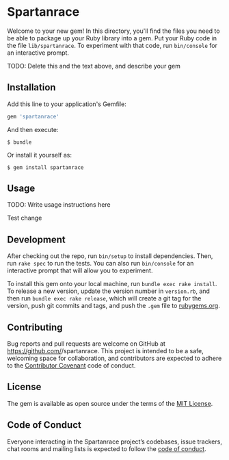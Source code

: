 # Spartanrace

Welcome to your new gem! In this directory, you'll find the files you need to be able to package up your Ruby library into a gem. Put your Ruby code in the file `lib/spartanrace`. To experiment with that code, run `bin/console` for an interactive prompt.

TODO: Delete this and the text above, and describe your gem

## Installation

Add this line to your application's Gemfile:

```ruby
gem 'spartanrace'
```

And then execute:

    $ bundle

Or install it yourself as:

    $ gem install spartanrace

## Usage

TODO: Write usage instructions here

Test change 

## Development

After checking out the repo, run `bin/setup` to install dependencies. Then, run `rake spec` to run the tests. You can also run `bin/console` for an interactive prompt that will allow you to experiment.

To install this gem onto your local machine, run `bundle exec rake install`. To release a new version, update the version number in `version.rb`, and then run `bundle exec rake release`, which will create a git tag for the version, push git commits and tags, and push the `.gem` file to [rubygems.org](https://rubygems.org).

## Contributing

Bug reports and pull requests are welcome on GitHub at https://github.com/<maharvey2>/spartanrace. This project is intended to be a safe, welcoming space for collaboration, and contributors are expected to adhere to the [Contributor Covenant](http://contributor-covenant.org) code of conduct.

## License

The gem is available as open source under the terms of the [MIT License](https://opensource.org/licenses/MIT).

## Code of Conduct

Everyone interacting in the Spartanrace project’s codebases, issue trackers, chat rooms and mailing lists is expected to follow the [code of conduct](https://github.com/<maharvey2>/spartanrace/blob/master/CODE_OF_CONDUCT.md).
